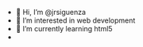 - 👋 Hi, I’m @jrsiguenza
- 👀 I’m interested in web development
- 🌱 I’m currently learning html5
- 
<!---
jrsiguenza/jrsiguenza is a ✨ special ✨ repository because its `README.md` (this file) appears on your GitHub profile.
You can click the Preview link to take a look at your changes.
--->
